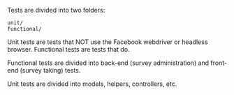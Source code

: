 Tests are divided into two folders:

    unit/
    functional/

Unit tests are tests that NOT use the Facebook webdriver or headless browser. Functional tests are tests that do.

Functional tests are divided into back-end (survey administration) and front-end (survey taking) tests.

Unit tests are divided into models, helpers, controllers, etc.
